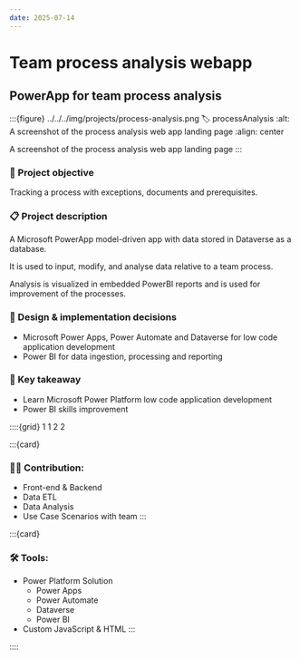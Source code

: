 ```yaml
---
date: 2025-07-14
---
```


# Team process analysis webapp

## PowerApp for team process analysis

:::{figure} ../../../img/projects/process-analysis.png
:label: processAnalysis
:alt: A screenshot of the process analysis web app landing page
:align: center

A screenshot of the process analysis web app landing page
:::

### 🎯 Project objective
Tracking a process with exceptions, documents and prerequisites.

### 📋 Project description
A Microsoft PowerApp model-driven app with data stored in Dataverse as a database.

It is used to input, modify, and analyse data relative to a team process.

Analysis is visualized in embedded PowerBI reports and is used for improvement of the processes.

### 🎨 Design & implementation decisions
* Microsoft Power Apps, Power Automate and Dataverse for low code application development
* Power BI for data ingestion, processing and reporting

### 🧾 Key takeaway
* Learn Microsoft Power Platform low code application development
* Power BI skills improvement

::::{grid} 1 1 2 2

:::{card}

### 👨‍💻 Contribution:
* Front-end & Backend
* Data ETL
* Data Analysis
* Use Case Scenarios with team
:::

:::{card}

### 🛠 Tools:
* Power Platform Solution
  * Power Apps
  * Power Automate
  * Dataverse
  * Power BI
* Custom JavaScript & HTML
:::

::::